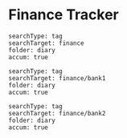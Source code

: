 # Finance Tracker

``` tracker
searchType: tag
searchTarget: finance
folder: diary
accum: true
```

``` tracker
searchType: tag
searchTarget: finance/bank1
folder: diary
accum: true
```

``` tracker
searchType: tag
searchTarget: finance/bank2
folder: diary
accum: true
```
